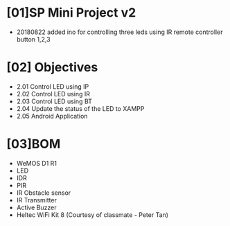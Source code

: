 # [01]SP Mini Project v2
+ 20180822 added ino for controlling three leds using IR remote controller button 1,2,3

# [02] Objectives
+ 2.01 Control LED using IP 
+ 2.02 Control LED using IR 
+ 2.03 Control LED using BT
+ 2.04 Update the status of the LED to XAMPP
+ 2.05 Android Application

# [03]BOM
+ WeMOS D1 R1
+ LED
+ IDR
+ PIR
+ IR Obstacle sensor
+ IR Transmitter
+ Active Buzzer
+ Heltec WiFi Kit 8 (Courtesy of classmate - Peter Tan)
